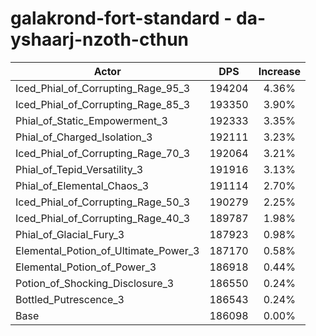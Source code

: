 # galakrond-fort-standard - da-yshaarj-nzoth-cthun
| Actor | DPS | Increase |
|---|:---:|:---:|
|Iced_Phial_of_Corrupting_Rage_95_3|194204|4.36%|
|Iced_Phial_of_Corrupting_Rage_85_3|193350|3.90%|
|Phial_of_Static_Empowerment_3|192333|3.35%|
|Phial_of_Charged_Isolation_3|192111|3.23%|
|Iced_Phial_of_Corrupting_Rage_70_3|192064|3.21%|
|Phial_of_Tepid_Versatility_3|191916|3.13%|
|Phial_of_Elemental_Chaos_3|191114|2.70%|
|Iced_Phial_of_Corrupting_Rage_50_3|190279|2.25%|
|Iced_Phial_of_Corrupting_Rage_40_3|189787|1.98%|
|Phial_of_Glacial_Fury_3|187923|0.98%|
|Elemental_Potion_of_Ultimate_Power_3|187170|0.58%|
|Elemental_Potion_of_Power_3|186918|0.44%|
|Potion_of_Shocking_Disclosure_3|186550|0.24%|
|Bottled_Putrescence_3|186543|0.24%|
|Base|186098|0.00%|
